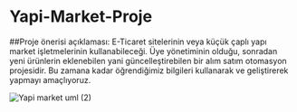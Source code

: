 # Yapi-Market-Proje
##Proje önerisi açıklaması:
E-Ticaret sitelerinin veya küçük çaplı yapı market işletmelerinin kullanabileceği. Üye yönetiminin olduğu, sonradan yeni ürünlerin eklenebilen yani güncelleştirebilen bir alım satım otomasyon projesidir. Bu zamana kadar öğrendiğimiz bilgileri kullanarak ve geliştirerek yapmayı amaçlıyoruz.

![Yapi market uml (2)](https://user-images.githubusercontent.com/101495129/158167532-23a9aa77-1823-4f9a-8431-5753b7145004.png)
